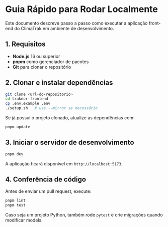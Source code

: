 # Guia Rápido para Rodar Localmente

Este documento descreve passo a passo como executar a aplicação front-end do ClimaTrak em ambiente de desenvolvimento.

## 1. Requisitos

- **Node.js** 16 ou superior
- **pnpm** como gerenciador de pacotes
- **Git** para clonar o repositório

## 2. Clonar e instalar dependências

```bash
git clone <url-do-repositorio>
cd traknor-frontend
cp .env.example .env
./setup.sh   # use --mirror se necessário
```

Se já possui o projeto clonado, atualize as dependências com:

```bash
pnpm update
```

## 3. Iniciar o servidor de desenvolvimento

```bash
pnpm dev
```

A aplicação ficará disponível em `http://localhost:5173`.

## 4. Conferência de código

Antes de enviar um pull request, execute:

```bash
pnpm lint
pnpm test
```

Caso seja um projeto Python, também rode `pytest` e crie migrações quando modificar models.

